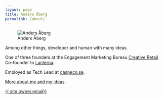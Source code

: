 ```yaml
---
layout: page
title: Anders Åberg
permalink: /about/
---
```

<figure>
  <img src="{{ site.url }}/images/andersaberg.jpg" alt="Anders Åberg">
  <figcaption>Anders Åberg</figcaption>
</figure>

Among other things, developer and human with many ideas.

One of three founders at the Engagement Marketing Bureau <a href="http://creativeretail.se">Creative Retail</a>.
Co-founder to <a href="http://lanternainsights.se">Lanterna</a>.

Employed as Tech Lead at <a href="http://caspeco.se">caspeco.se</a>.

<a href="{{ site.url }}">More about me and my ideas</a>

<a href="mailto: {{ site.owner.email }}">{{ site.owner.email}}</a>